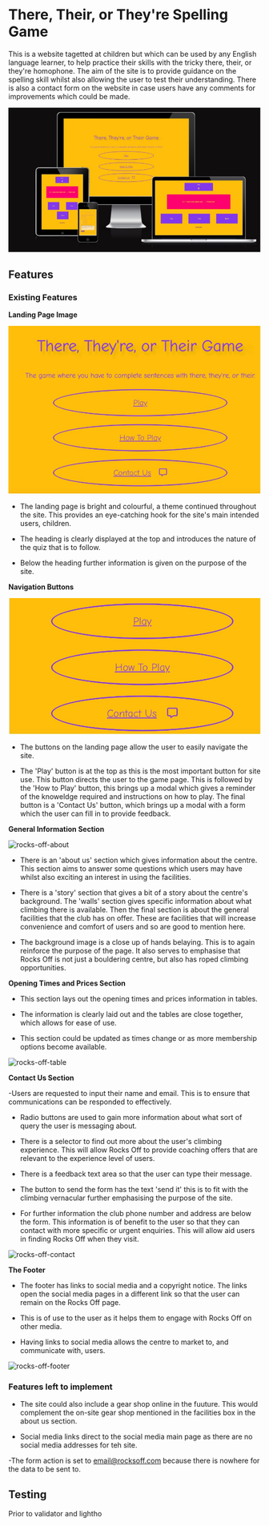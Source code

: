 # There, Their, or They're Spelling Game 

This is a website tagetted at children but which can be used by any English language learner, to help practice their skills with the tricky there, their, or they're homophone. The aim of the site is to provide guidance on the spelling skill whilst also allowing the user to test their understanding. There is also a contact form on the website in case users have any comments for improvements which could be made. 


![Spelling Game Responsive Layout](assets/images/spelling-game-responsive.jpg)

## Features 


### Existing Features 

**Landing Page Image**

![rocks-off-landing](assets/images/spelling-game-landing.jpg)

- The landing page is bright and colourful, a theme continued throughout the site. This provides an eye-catching hook for the site's main intended users, children. 

- The heading is clearly displayed at the top and introduces the nature of the quiz that is to follow.

- Below the heading further information is given on the purpose of the site. 


**Navigation Buttons**

![Navigation Buttons](assets/images/spelling-game-buttons.jpg)


- The buttons on the landing page allow the user to easily navigate the site. 

- The 'Play' button is at the top as this is the most important button for site use. This button directs the user to the game page. This is followed by the 'How to Play' button, this brings up a modal which gives a reminder of the knoweldge required and instructions on how to play. The final button is a 'Contact Us' button, which brings up a modal with a form which the user can fill in to provide feedback. 





**General Information Section**

![rocks-off-about](https://github.com/A-Hebbes/Project-1-Rocks-Off/assets/148571629/b1f2c839-de1a-46d8-8c46-39a7e326ddff)

- There is an 'about us' section which gives information about the centre. This section aims to answer some questions which users may have whilst also exciting an interest in using the facilities. 

- There is a 'story' section that gives a bit of a story about the centre's background. The 'walls' section gives specific information about what climbing there is available. Then the final section is about the general facilities that the club has on offer. These are facilities that will increase convenience and comfort of users and so are good to mention here. 

- The background image is a close up of hands belaying. This is to again reinforce the purpose of the page. It also serves to emphasise that Rocks Off is not just a bouldering centre, but also has roped climbing opportunities. 



**Opening Times and Prices Section**

- This section lays out the opening times and prices information in tables. 

- The information is clearly laid out and the tables are close together, which allows for ease of use. 

- This section could be updated as times change or as more membership options become available. 

![rocks-off-table](https://github.com/A-Hebbes/Project-1-Rocks-Off/assets/148571629/139f5b9b-61c4-4c30-91c5-fa0035ccdcba)


**Contact Us Section**

-Users are requested to input their name and email. This is to ensure that communications can be responded to effectively. 

- Radio buttons are used to gain more information about what sort of query the user is messaging about. 

- There is a selector to find out more about the user's climbing experience. This will allow Rocks Off to provide coaching offers that are relevant to the experience level of users. 

- There is a feedback text area so that the user can type their message. 

- The button to send the form has the text 'send it' this is to fit with the climbing vernacular further emphasising the purpose of the site. 

- For further information the club phone number and address are below the form. This information is of benefit to the user so that they can contact with more specific or urgent enquiries. This will allow aid users in finding Rocks Off when they visit.
  
![rocks-off-contact](https://github.com/A-Hebbes/Project-1-Rocks-Off/assets/148571629/11659057-273f-4251-8549-10337def9b42)


**The Footer**

- The footer has links to social media and a copyright notice. The links open the social media pages in a different link so that the user can remain on the Rocks Off page. 

- This is of use to the user as it helps them to engage with Rocks Off on other media. 

- Having links to social media allows the centre to market to, and communicate with, users. 

![rocks-off-footer](https://github.com/A-Hebbes/Project-1-Rocks-Off/assets/148571629/1eb4336b-fd6b-4744-bd9e-c1515c607ec1)


### Features left to implement 

- The site could also include a gear shop online in the fuuture. This would complement the on-site gear shop mentioned in the facilities box in the about us section. 

- Social media links direct to the social media main page as there are no social media addresses for teh site. 

-The form action is set to email@rocksoff.com because there is nowhere for the data to be sent to. 



## Testing

Prior to validator and lightho
